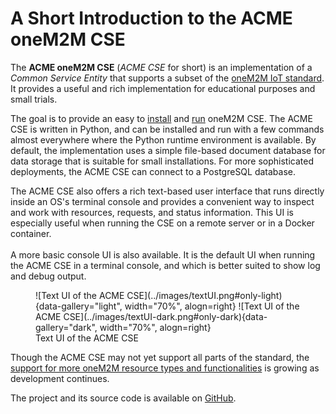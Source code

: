 # A Short Introduction to the ACME oneM2M CSE

The **ACME oneM2M CSE** (*ACME CSE* for short) is an implementation of a *Common Service Entity* that supports a subset of the [oneM2M IoT standard](../home/oneM2M-introduction.md). It provides a useful and rich implementation for educational purposes and small trials. 

The goal is to provide an easy to [install](../setup/Installation.md) and [run](../setup/Running.md) oneM2M CSE. The ACME CSE is written in Python, and can be installed and run with a few commands almost everywhere where the Python runtime environment is available.  By default, the implementation uses a simple file-based document database for data storage that is suitable for small installations. For more sophisticated deployments, the ACME CSE can connect to a PostgreSQL database. 

<div class="grid" markdown>
The ACME CSE also offers a rich text-based user interface that runs directly inside an OS's terminal console and provides a convenient way to inspect and work with resources, requests, and status information. This UI is especially useful when running the CSE on a remote server or in a Docker container. 
<br/>
<br/>
A more basic console UI is also available. It is the default UI when running the ACME CSE in a terminal console, and which is better suited to show log and debug output.  
<br/>


<figure markdown="1">
![Text UI of the ACME CSE](../images/textUI.png#only-light){data-gallery="light", width="70%", alogn=right}
![Text UI of the ACME CSE](../images/textUI-dark.png#only-dark){data-gallery="dark", width="70%", alogn=right}
<figcaption>Text UI of the ACME CSE</figcaption>
</figure>

</div>


Though the ACME CSE may not yet support all parts of the standard, the [support for more oneM2M resource types and functionalities](../home/Supported.md) is growing as development continues. 

The project and its source code is available on [GitHub](https://github.com/ankraft/ACME-oneM2M-CSE).